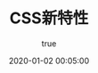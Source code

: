 ---
pageComponent:
  name: Catalogue
  data:
    path: 100205.CSS新特性
    imgUrl: /img/01.png
    description: k8S
title: CSS新特性
date: 2020-01-02 00:05:00
permalink: /css/new/
sidebar: false
article: false
comment: false
editLink: false
author:
  name: xiaoliuxuesheng
  link: https://github.com/xiaoliuxuesheng
---